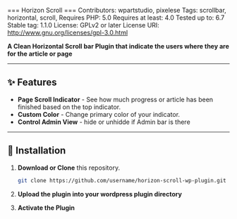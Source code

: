 === Horizon Scroll ===
Contributors: wpartstudio, pixelese
Tags: scrollbar, horizontal, scroll,
Requires PHP: 5.0
Requires at least: 4.0
Tested up to: 6.7
Stable tag: 1.1.0
License: GPLv2 or later
License URI: http://www.gnu.org/licenses/gpl-3.0.html

**A Clean Horizontal Scroll bar Plugin that indicate the users where they are for the article or page**

---

## ✨ Features

- **Page Scroll Indicator** - See how much progress or article has been finished based on the top indicator.
- **Custom Color** - Change primary color of your indicator.
- **Control Admin View** - hide or unhidde if Admin bar is there

---

## 🚀 Installation

1. **Download or Clone** this repository.
   ```bash
   git clone https://github.com/username/horizon-scroll-wp-plugin.git

2. **Upload the plugin into your wordpress plugin directory**

3. **Activate the Plugin**

